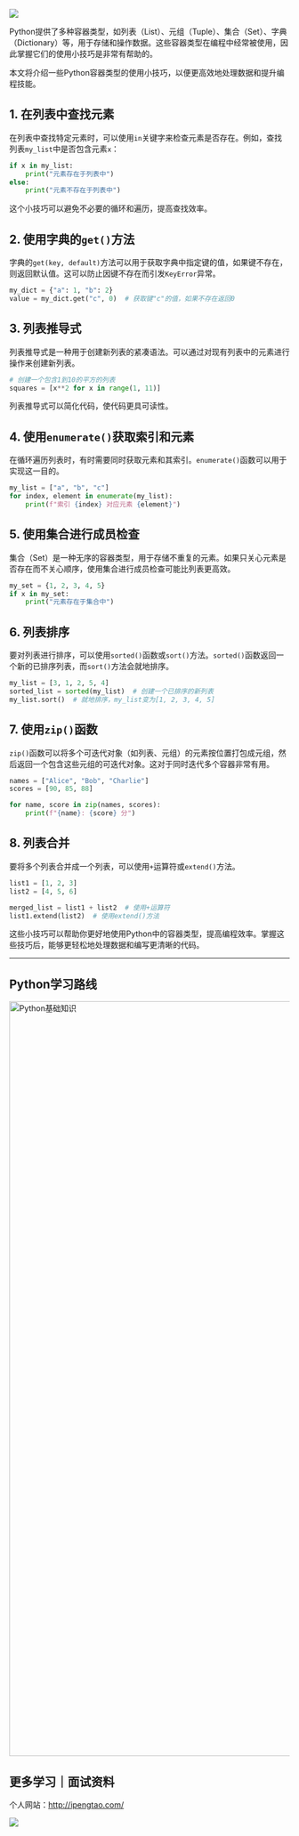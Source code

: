 ![](https://p.ipic.vip/cfnkto.png)

Python提供了多种容器类型，如列表（List）、元组（Tuple）、集合（Set）、字典（Dictionary）等，用于存储和操作数据。这些容器类型在编程中经常被使用，因此掌握它们的使用小技巧是非常有帮助的。

本文将介绍一些Python容器类型的使用小技巧，以便更高效地处理数据和提升编程技能。

## 1. 在列表中查找元素

在列表中查找特定元素时，可以使用`in`关键字来检查元素是否存在。例如，查找列表`my_list`中是否包含元素`x`：

```python
if x in my_list:
    print("元素存在于列表中")
else:
    print("元素不存在于列表中")
```

这个小技巧可以避免不必要的循环和遍历，提高查找效率。

## 2. 使用字典的`get()`方法

字典的`get(key, default)`方法可以用于获取字典中指定键的值，如果键不存在，则返回默认值。这可以防止因键不存在而引发`KeyError`异常。

```python
my_dict = {"a": 1, "b": 2}
value = my_dict.get("c", 0)  # 获取键"c"的值，如果不存在返回0
```

## 3. 列表推导式

列表推导式是一种用于创建新列表的紧凑语法。可以通过对现有列表中的元素进行操作来创建新列表。

```python
# 创建一个包含1到10的平方的列表
squares = [x**2 for x in range(1, 11)]
```

列表推导式可以简化代码，使代码更具可读性。

## 4. 使用`enumerate()`获取索引和元素

在循环遍历列表时，有时需要同时获取元素和其索引。`enumerate()`函数可以用于实现这一目的。

```python
my_list = ["a", "b", "c"]
for index, element in enumerate(my_list):
    print(f"索引 {index} 对应元素 {element}")
```

## 5. 使用集合进行成员检查

集合（Set）是一种无序的容器类型，用于存储不重复的元素。如果只关心元素是否存在而不关心顺序，使用集合进行成员检查可能比列表更高效。

```python
my_set = {1, 2, 3, 4, 5}
if x in my_set:
    print("元素存在于集合中")
```

## 6. 列表排序

要对列表进行排序，可以使用`sorted()`函数或`sort()`方法。`sorted()`函数返回一个新的已排序列表，而`sort()`方法会就地排序。

```python
my_list = [3, 1, 2, 5, 4]
sorted_list = sorted(my_list)  # 创建一个已排序的新列表
my_list.sort()  # 就地排序，my_list变为[1, 2, 3, 4, 5]
```

## 7. 使用`zip()`函数

`zip()`函数可以将多个可迭代对象（如列表、元组）的元素按位置打包成元组，然后返回一个包含这些元组的可迭代对象。这对于同时迭代多个容器非常有用。

```python
names = ["Alice", "Bob", "Charlie"]
scores = [90, 85, 88]

for name, score in zip(names, scores):
    print(f"{name}: {score} 分")
```

## 8. 列表合并

要将多个列表合并成一个列表，可以使用`+`运算符或`extend()`方法。

```python
list1 = [1, 2, 3]
list2 = [4, 5, 6]

merged_list = list1 + list2  # 使用+运算符
list1.extend(list2)  # 使用extend()方法
```

这些小技巧可以帮助你更好地使用Python中的容器类型，提高编程效率。掌握这些技巧后，能够更轻松地处理数据和编写更清晰的代码。


--- 

## Python学习路线

<img width="1357" alt="Python基础知识" src="https://github.com/sitinme/Python_study/assets/5089397/5df21811-fd10-43c1-9066-1b192262b268">

## 更多学习｜面试资料

个人网站：http://ipengtao.com/

![](https://p.ipic.vip/knbt3a.png)
